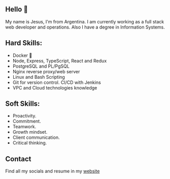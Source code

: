 ## Hello 👋

My name is Jesus, I'm from Argentina. I am currently working as a full stack web developer and operations. Also I have a degree in Information Systems.

## Hard Skills:
- Docker 🐳
- Node, Express, TypeScript, React and Redux
- PostgreSQL and PL/PgSQL
- Nginx reverse proxy/web server
- Linux and Bash Scripting
- Git for version control. CI/CD with Jenkins
- VPC and Cloud technologies knowledge

## Soft Skills:
- Proactivity.
- Commitment.
- Teamwork.
- Growth mindset.
- Client communication.
- Critical thinking.

## Contact

Find all my socials and resume in my [website](https://jesusandres.tech/)
